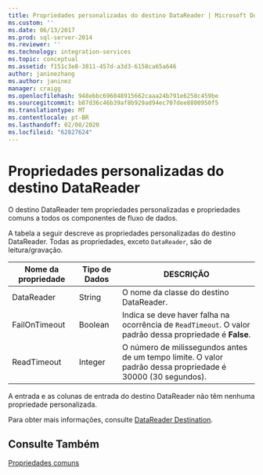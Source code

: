 ```yaml
---
title: Propriedades personalizadas do destino DataReader | Microsoft Docs
ms.custom: ''
ms.date: 06/13/2017
ms.prod: sql-server-2014
ms.reviewer: ''
ms.technology: integration-services
ms.topic: conceptual
ms.assetid: f151c3e8-3811-457d-a3d3-6158ca65a646
author: janinezhang
ms.author: janinez
manager: craigg
ms.openlocfilehash: 948ebbc696048915662caaa24b791e6258c459be
ms.sourcegitcommit: b87d36c46b39af8b929ad94ec707dee8800950f5
ms.translationtype: MT
ms.contentlocale: pt-BR
ms.lasthandoff: 02/08/2020
ms.locfileid: "62827624"
---
```

# <a name="datareader-destination-custom-properties"></a>Propriedades personalizadas do destino DataReader
  O destino DataReader tem propriedades personalizadas e propriedades comuns a todos os componentes de fluxo de dados.  
  
 A tabela a seguir descreve as propriedades personalizadas do destino DataReader. Todas as propriedades, exceto `DataReader`, são de leitura/gravação.  
  
|Nome da propriedade|Tipo de Dados|DESCRIÇÃO|  
|-------------------|---------------|-----------------|  
|DataReader|String|O nome da classe do destino DataReader.|  
|FailOnTimeout|Boolean|Indica se deve haver falha na ocorrência de `ReadTimeout`. O valor padrão dessa propriedade é **False**.|  
|ReadTimeout|Integer|O número de milissegundos antes de um tempo limite. O valor padrão dessa propriedade é 30000 (30 segundos).|  
  
 A entrada e as colunas de entrada do destino DataReader não têm nenhuma propriedade personalizada.  
  
 Para obter mais informações, consulte [DataReader Destination](datareader-destination.md).  
  
## <a name="see-also"></a>Consulte Também  
 [Propriedades comuns](../common-properties.md)  
  
  
